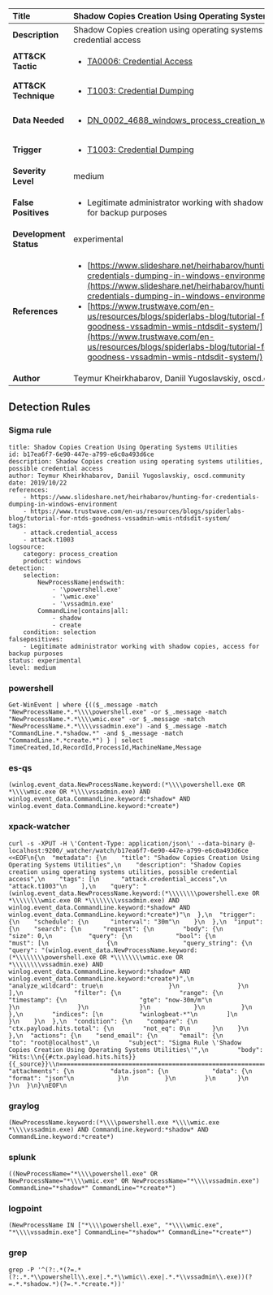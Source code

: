 | Title                    | Shadow Copies Creation Using Operating Systems Utilities       |
|:-------------------------|:------------------|
| **Description**          | Shadow Copies creation using operating systems utilities, possible credential access |
| **ATT&amp;CK Tactic**    |  <ul><li>[TA0006: Credential Access](https://attack.mitre.org/tactics/TA0006)</li></ul>  |
| **ATT&amp;CK Technique** | <ul><li>[T1003: Credential Dumping](https://attack.mitre.org/techniques/T1003)</li></ul>  |
| **Data Needed**          | <ul><li>[DN_0002_4688_windows_process_creation_with_commandline](../Data_Needed/DN_0002_4688_windows_process_creation_with_commandline.md)</li></ul>  |
| **Trigger**              | <ul><li>[T1003: Credential Dumping](../Triggers/T1003.md)</li></ul>  |
| **Severity Level**       | medium |
| **False Positives**      | <ul><li>Legitimate administrator working with shadow copies, access for backup purposes</li></ul>  |
| **Development Status**   | experimental |
| **References**           | <ul><li>[https://www.slideshare.net/heirhabarov/hunting-for-credentials-dumping-in-windows-environment](https://www.slideshare.net/heirhabarov/hunting-for-credentials-dumping-in-windows-environment)</li><li>[https://www.trustwave.com/en-us/resources/blogs/spiderlabs-blog/tutorial-for-ntds-goodness-vssadmin-wmis-ntdsdit-system/](https://www.trustwave.com/en-us/resources/blogs/spiderlabs-blog/tutorial-for-ntds-goodness-vssadmin-wmis-ntdsdit-system/)</li></ul>  |
| **Author**               | Teymur Kheirkhabarov, Daniil Yugoslavskiy, oscd.community |


## Detection Rules

### Sigma rule

```
title: Shadow Copies Creation Using Operating Systems Utilities
id: b17ea6f7-6e90-447e-a799-e6c0a493d6ce
description: Shadow Copies creation using operating systems utilities, possible credential access
author: Teymur Kheirkhabarov, Daniil Yugoslavskiy, oscd.community
date: 2019/10/22
references:
    - https://www.slideshare.net/heirhabarov/hunting-for-credentials-dumping-in-windows-environment
    - https://www.trustwave.com/en-us/resources/blogs/spiderlabs-blog/tutorial-for-ntds-goodness-vssadmin-wmis-ntdsdit-system/
tags:
    - attack.credential_access
    - attack.t1003
logsource:
    category: process_creation
    product: windows
detection:
    selection:
        NewProcessName|endswith:
            - '\powershell.exe'
            - '\wmic.exe'
            - '\vssadmin.exe'
        CommandLine|contains|all:
            - shadow
            - create
    condition: selection
falsepositives:
    - Legitimate administrator working with shadow copies, access for backup purposes
status: experimental
level: medium

```





### powershell
    
```
Get-WinEvent | where {(($_.message -match "NewProcessName.*.*\\\\powershell.exe" -or $_.message -match "NewProcessName.*.*\\\\wmic.exe" -or $_.message -match "NewProcessName.*.*\\\\vssadmin.exe") -and $_.message -match "CommandLine.*.*shadow.*" -and $_.message -match "CommandLine.*.*create.*") } | select TimeCreated,Id,RecordId,ProcessId,MachineName,Message
```


### es-qs
    
```
(winlog.event_data.NewProcessName.keyword:(*\\\\powershell.exe OR *\\\\wmic.exe OR *\\\\vssadmin.exe) AND winlog.event_data.CommandLine.keyword:*shadow* AND winlog.event_data.CommandLine.keyword:*create*)
```


### xpack-watcher
    
```
curl -s -XPUT -H \'Content-Type: application/json\' --data-binary @- localhost:9200/_watcher/watch/b17ea6f7-6e90-447e-a799-e6c0a493d6ce <<EOF\n{\n  "metadata": {\n    "title": "Shadow Copies Creation Using Operating Systems Utilities",\n    "description": "Shadow Copies creation using operating systems utilities, possible credential access",\n    "tags": [\n      "attack.credential_access",\n      "attack.t1003"\n    ],\n    "query": "(winlog.event_data.NewProcessName.keyword:(*\\\\\\\\powershell.exe OR *\\\\\\\\wmic.exe OR *\\\\\\\\vssadmin.exe) AND winlog.event_data.CommandLine.keyword:*shadow* AND winlog.event_data.CommandLine.keyword:*create*)"\n  },\n  "trigger": {\n    "schedule": {\n      "interval": "30m"\n    }\n  },\n  "input": {\n    "search": {\n      "request": {\n        "body": {\n          "size": 0,\n          "query": {\n            "bool": {\n              "must": [\n                {\n                  "query_string": {\n                    "query": "(winlog.event_data.NewProcessName.keyword:(*\\\\\\\\powershell.exe OR *\\\\\\\\wmic.exe OR *\\\\\\\\vssadmin.exe) AND winlog.event_data.CommandLine.keyword:*shadow* AND winlog.event_data.CommandLine.keyword:*create*)",\n                    "analyze_wildcard": true\n                  }\n                }\n              ],\n              "filter": {\n                "range": {\n                  "timestamp": {\n                    "gte": "now-30m/m"\n                  }\n                }\n              }\n            }\n          }\n        },\n        "indices": [\n          "winlogbeat-*"\n        ]\n      }\n    }\n  },\n  "condition": {\n    "compare": {\n      "ctx.payload.hits.total": {\n        "not_eq": 0\n      }\n    }\n  },\n  "actions": {\n    "send_email": {\n      "email": {\n        "to": "root@localhost",\n        "subject": "Sigma Rule \'Shadow Copies Creation Using Operating Systems Utilities\'",\n        "body": "Hits:\\n{{#ctx.payload.hits.hits}}{{_source}}\\n================================================================================\\n{{/ctx.payload.hits.hits}}",\n        "attachments": {\n          "data.json": {\n            "data": {\n              "format": "json"\n            }\n          }\n        }\n      }\n    }\n  }\n}\nEOF\n
```


### graylog
    
```
(NewProcessName.keyword:(*\\\\powershell.exe *\\\\wmic.exe *\\\\vssadmin.exe) AND CommandLine.keyword:*shadow* AND CommandLine.keyword:*create*)
```


### splunk
    
```
((NewProcessName="*\\\\powershell.exe" OR NewProcessName="*\\\\wmic.exe" OR NewProcessName="*\\\\vssadmin.exe") CommandLine="*shadow*" CommandLine="*create*")
```


### logpoint
    
```
(NewProcessName IN ["*\\\\powershell.exe", "*\\\\wmic.exe", "*\\\\vssadmin.exe"] CommandLine="*shadow*" CommandLine="*create*")
```


### grep
    
```
grep -P '^(?:.*(?=.*(?:.*.*\\powershell\\.exe|.*.*\\wmic\\.exe|.*.*\\vssadmin\\.exe))(?=.*.*shadow.*)(?=.*.*create.*))'
```



